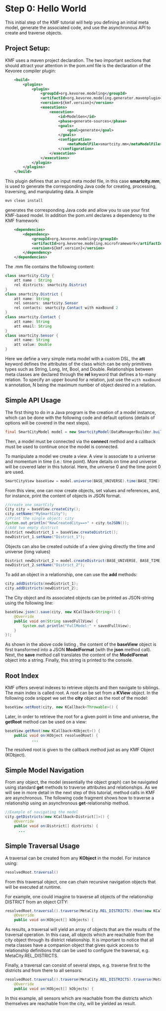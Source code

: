 Step 0: Hello World
==============================================

This initial step of the KMF tutorial will help you defining an initial meta model, generate the associated code, and use the asynchronous API to create and traverse objects.

Project Setup:
-------------

KMF uses a maven project declaration.
The two important sections that should attract your attention in the pom.xml file is the declaration of the Kevoree compiler plugin:

```xml
    <build>
        <plugins>
            <plugin>
                <groupId>org.kevoree.modeling</groupId>
                <artifactId>org.kevoree.modeling.generator.mavenplugin</artifactId>
                <version>${kmf.version}</version>
                <executions>
                    <execution>
                        <id>ModelGen</id>
                        <phase>generate-sources</phase>
                        <goals>
                            <goal>generate</goal>
                        </goals>
                        <configuration>
                            <metaModelFile>smartcity.mm</metaModelFile>
                        </configuration>
                    </execution>
                </executions>
            </plugin>
        </plugins>
    </build>
```

This plugin defines that an input meta model file, in this case **smartcity.mm**, is used to generate the corresponding Java code for creating, processing, traversing, and manipulating data.
A simple

```sh
mvn clean install
```

generates the corresponding Java code and allow you to use your first KMF-based model.
In addition the pom.xml declares a dependency to the KMF framework:

```xml
    <dependencies>
        <dependency>
            <groupId>org.kevoree.modeling</groupId>
            <artifactId>org.kevoree.modeling.microframework</artifactId>
            <version>${kmf.version}</version>
        </dependency>
    </dependencies>
```

The .mm file contains the following content:

```java
class smartcity.City {
    att name : String
    rel districts: smartcity.District
}
class smartcity.District {
    att name: String
    rel sensors: smartcity.Sensor
    rel contacts: smartcity.Contact with maxBound 2
}
class smartcity.Contact {
    att name: String
    att email: String
}
class smartcity.Sensor {
    att name: String
    att value: Double
}
```

Here we define a very simple meta model with a custom DSL, the **att** keyword defines the attributes of the class which can be only primitives types such as String, Long, Int, Bool, and Double.
Relationships between meta classes are declared through the **rel** keyword that defines a to-many relation. To specify an upper bound for a relation, just use the ```with maxBound N``` annotation,
N being the maximum number of object desired in a relation.


Simple API Usage
------------------------

The first thing to do in a Java program is the creation of a model instance, which can be done with the following code and default options (details of options will be covered in the next steps).

```java
final SmartCityModel model = new SmartcityModel(DataManagerBuilder.buildDefault());
```

Then, a model must be connected via the **connect** method and a callback must be used to continue once the model is connected.

To manipulate a model we create a view.
A view is associate to a universe and momentum in time (i.e.: time point). More details on time and universe will be covered later in this tutorial.
Here, the universe 0 and  the time point 0 are used.

```java
SmartCityView baseView = model.universe(BASE_UNIVERSE).time(BASE_TIME);
```

From this view, one can now create objects, set values and references, and, for instance, print the content of objects in JSON format.

```java
//create one smartCity
City city = baseView.createCity();
city.setName("MySmartCity");
//Print the single object: city
System.out.println("NewCreatedCity==>" + city.toJSON());
//Add two empty district
District newDistrict_1 = baseView.createDistrict();
newDistrict_1.setName("District_1");
```

Objects can also be created outside of a view giving directly the time and universe (long values)

```java
District newDistrict_2 = model.createDistrict(BASE_UNIVERSE, BASE_TIME);
newDistrict_2.setName("District_2");
```

To add an object in a relationship, one can use the **add<refName>** methods:

```java
city.addDistricts(newDistrict_1);
city.addDistricts(newDistrict_2);
```

The City object and its associated objects can be printed as JSON-string using the following line:

```java
baseView.json().save(city, new KCallback<String>() {
    @Override
    public void on(String savedFullView) {
        System.out.println("FullModel:" + savedFullView);
    }
});
```

As shown in the above code listing , the content of the **baseView** object is first transformed into a JSON **ModelFormat** (with the **json** method call).
Next, the **save** method call translates the content of the **ModelFormat** object into a string.
Finally, this string is printed to the console.

Root Index
----------

KMF offers several indexes to retrieve objects and then navigate to siblings.
The main index is called root.
A root can be set from a **KView** object.
In the following code snippet we set the **city** object as the root of the model:

```java
baseView.setRoot(city, new KCallback<Throwable>() {
```

Later, in order to retrieve the root for a given point in time and universe, the **getRoot** method can be used on a view:

```java
baseView.getRoot(new KCallback<KObject>() {
    public void on(KObject resolvedRoot) {
            ...
```

The resolved root is given to the callback method just as any KMF Object (KObject).


Simple Model Navigation
------------------------
From any object, the model (essentially the object graph) can be navigated using standard **get** methods to traverse attributes and relationships.
As we will see in more detail in the next step of this tutorial, method calls in KMF are asynchronous.
The following code fragment shows how to traverse a relationship using an asynchronous **get**-relationship method.
```java
//Example of navigating the model
city.getDistricts(new KCallback<District[]>() {
    @Override
    public void on(District[] districts) {
      ...
```


Simple Traversal Usage
------------------------

A traversal can be created from any **KObject** in the model.
For instance using:

```java
resolvedRoot.traversal()
```

From this traversal object, one can chain recursive navigation objects that will be executed at runtime.

For example, one could imagine to traverse all objects of the relationship DISTRICT from an object CITY:

```java
resolvedRoot.traversal().traverse(MetaCity.REL_DISTRICTS).then(new KCallback<KObject[]>() {
    @Override
    public void on(KObject[] kObjects) {
```

As results, a traversal will yield an array of objects that are the results of the traversal operation.
In this case, all objects which are reachable from the city object through its district relationship.
It is important to notice that all meta classes have a companion object that gives quick access to relationship definitions that can be used to configure the traversal, e.g. MetaCity.REL_DISTRICTS.

Finally, a traversal can consist of several steps, e.g. traverse first to the districts and from there to all sensors:

```java
resolvedRoot.traversal().traverse(MetaCity.REL_DISTRICTS).traverse(MetaDistrict.REL_SENSORS).then(new KCallback<KObject[]>() {
    @Override
    public void on(KObject[] kObjects) {
```

In this example, all sensors which are reachable from the districts which themselves are reachable from the city, will be yielded as result.

